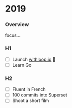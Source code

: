 # 2019
### Overview
focus...

### H1
- [ ] Launch [withloop.io](withloop.io) 🚢
- [ ] Learn Go

### H2
- [ ] Fluent in French
- [ ] 100 commits into Superset
- [ ] Shoot a short film
